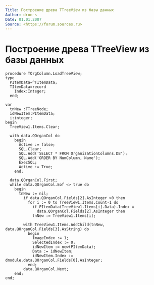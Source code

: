 ```yaml
---
Title: Построение древа TTreeView из базы данных
Author: dron-s
Date: 01.01.2007
Source: <https://forum.sources.ru>
---
```



Построение древа TTreeView из базы данных
=========================================

    procedure TOrgColumn.LoadTreeView;
    type
      PItemData=^TItemData;
      TItemData=record
        Index:Integer;
      end;
     
    var
      tnNew :TTreeNode;
      idNewItem:PItemData;
      i:integer;
    begin
      TreeView1.Items.Clear;
     
      with data.QOrganCol do
        begin
          Active := false;
          SQL.Clear;
          SQL.Add('SELECT * FROM OrganizationColumns.DB');
          SQL.Add('ORDER BY NumColumn, Name');
          ExecSQL;
          Active := True;
        end;
     
      data.QOrganCol.First;
      while data.QOrganCol.Eof <> true do
        begin
          tnNew := nil;
            if data.QOrganCol.Fields[2].AsInteger >0 then
              for i := 0 to TreeView1.Items.Count-1 do
                if PItemData(TreeView1.Items[i].Data).Index =
                  data.QOrganCol.Fields[2].AsInteger then
                tnNew := TreeView1.Items[i];
     
            with TreeView1.Items.AddChild(tnNew, data.QOrganCol.Fields[3].AsString) do
              begin
                ImageIndex := 1;
                SelectedIndex := 0;
                idNewItem := new(PItemData);
                Data := idNewItem;
                idNewItem.Index := dmodule.data.QOrganCol.Fields[0].AsInteger;
              end;
            data.QOrganCol.Next;
        end;
    end;

